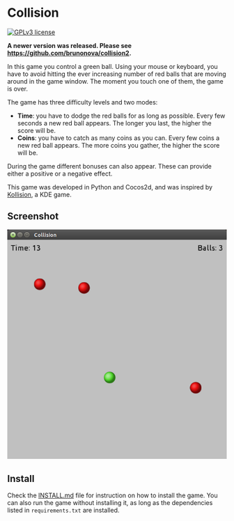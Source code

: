 Collision
=========

[![GPLv3 license](http://img.shields.io/badge/license-GPLv3-brightgreen.svg)][gpl3]

**A newer version was released. Please see https://github.com/brunonova/collision2.**

In this game you control a green ball. Using your mouse or keyboard, you have to
avoid hitting the ever increasing number of red balls that are moving around in
the game window. The moment you touch one of them, the game is over.

The game has three difficulty levels and two modes:

*   **Time**: you have to dodge the red balls for as long as possible. Every few
    seconds a new red ball appears. The longer you last, the higher the score
    will be.
*   **Coins**: you have to catch as many coins as you can. Every few coins a new
    red ball appears. The more coins you gather, the higher the score will be.

During the game different bonuses can also appear. These can provide either a
positive or a negative effect.

This game was developed in Python and Cocos2d, and was inspired by
[Kollision][kollision], a KDE game.


## Screenshot

![Screenshot][screen]


## Install

Check the [INSTALL.md][install] file for instruction on how to install the game.
You can also run the game without installing it, as long as the dependencies
listed in `requirements.txt` are installed.



[screen]: screenshot.png
[collision2]: https://github.com/brunonova/collision2
[install]: INSTALL.md
[gpl3]: http://www.gnu.org/licenses/gpl-3.0.html "GNU General Public License v3"
[kollision]: https://www.kde.org/applications/games/kollision/ "KDE - Kollision"
